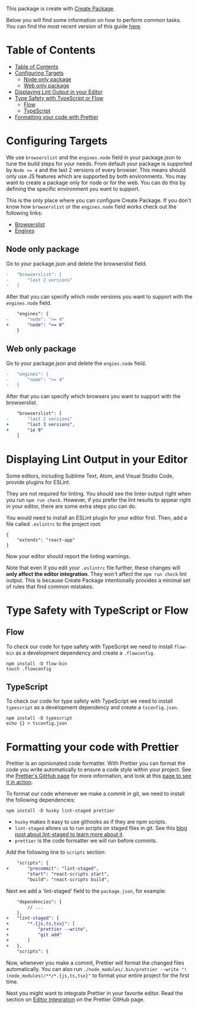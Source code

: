 This package is create with [Create Package](https://github.com/k15a/create-package).

Below you will find some information on how to perform common tasks.<br>
You can find the most recent version of this guide [here](https://github.com/facebookincubator/create-react-app/blob/master/packages/react-scripts/template/README.md).

# Table of Contents

<!-- TOC depthFrom:1 depthTo:6 withLinks:1 updateOnSave:1 orderedList:0 -->

- [Table of Contents](#table-of-contents)
- [Configuring Targets](#configuring-targets)
	- [Node only package](#node-only-package)
	- [Web only package](#web-only-package)
- [Displaying Lint Output in your Editor](#displaying-lint-output-in-your-editor)
- [Type Safety with TypeScript or Flow](#type-safety-with-typescript-or-flow)
	- [Flow](#flow)
	- [TypeScript](#typescript)
- [Formatting your code with Prettier](#formatting-your-code-with-prettier)

<!-- /TOC -->

# Configuring Targets

We use `browserslist` and the `engines.node` field in your package.json to tune the build steps for your needs. From default your package is supported by `Node >= 4` and the last 2 versions of every browser. This means should only use JS features which are supported by both environments. You may want to create a package only for node or for the web. You can do this by defining the specific environment you want to support.

This is the only place where you can configure Create Package. If you don't know how `browserslist` or the `engines.node` field works check out the following links:
- [Browserslist](https://github.com/ai/browserslist)
- [Engines](https://docs.npmjs.com/files/package.json#engines)

## Node only package

Go to your package.json and delete the browserslist field.
```diff
-   "browserslist": [
-       "last 2 versions"
-   ]
```

After that you can specify which node versions you want to support with the `engines.node` field.
```diff
    "engines": {
-       "node": ">= 4"
+       "node": ">= 6"
    }
```

## Web only package

Go to your package.json and delete the `engies.node` field.
```diff
-   "engines": {
-       "node": ">= 4"
-   }
```

After that you can specify which browsers you want to support with the browserslist.
```diff
    "browserslist": [
-       "last 2 versions"
+       "last 3 versions",
+       "ie 9"
    ]
```

# Displaying Lint Output in your Editor

Some editors, including Sublime Text, Atom, and Visual Studio Code, provide plugins for ESLint.

They are not required for linting. You should see the linter output right when you run `npm run check`. However, if you prefer the lint results to appear right in your editor, there are some extra steps you can do.

You would need to install an ESLint plugin for your editor first. Then, add a file called `.eslintrc` to the project root:

```source-js
{
    "extends": "react-app"
}
```

Now your editor should report the linting warnings.

Note that even if you edit your `.eslintrc` file further, these changes will **only affect the editor integration**. They won’t affect the `npm run check` lint output. This is because Create Package intentionally provides a minimal set of rules that find common mistakes.

# Type Safety with TypeScript or Flow

## Flow

To check our code for type safety with TypeScript we need to install `flow-bin` as a development dependency and create a `.flowconfig`.

```
npm install -D flow-bin
touch .flowconfig
```

## TypeScript

To check our code for type safety with TypeScript we need to install `typescript` as a development dependency and create a `tsconfig.json`.

```
npm install -D typescript
echo {} > tsconfig.json
```

# Formatting your code with Prettier

Prettier is an opinionated code formatter. With Prettier you can format the code you write automatically to ensure a code style within your project. See the [Prettier's GitHub page](https://github.com/prettier/prettier) for more information, and look at this [page to see it in action](https://prettier.io).

To format our code whenever we make a commit in git, we need to install the following dependencies:

```
npm install -D husky lint-staged prettier
```

- `husky` makes it easy to use githooks as if they are npm scripts.
- `lint-staged` allows us to run scripts on staged files in git. See this [blog post about lint-staged to learn more about it](https://medium.com/@okonetchnikov/make-linting-great-again-f3890e1ad6b8).
- `prettier` is the code formatter we will run before commits.

Add the following line to `scripts` section:

```diff
    "scripts": {
+       "precommit": "lint-staged",
        "start": "react-scripts start",
        "build": "react-scripts build",
```

Next we add a 'lint-staged' field to the `package.json`, for example:

```diff
    "dependencies": {
        // ...
    },
+   "lint-staged": {
+       "*.{js,ts,tsx}": [
+           "prettier --write",
+           "git add"
+       ]
+   },
    "scripts": {
```

Now, whenever you make a commit, Prettier will format the changed files automatically. You can also run `./node_modules/.bin/prettier --write "!(node_modules)/**/*.{js,ts,tsx}"` to format your entire project for the first time.

Next you might want to integrate Prettier in your favorite editor. Read the section on [Editor Integration](https://github.com/prettier/prettier#editor-integration) on the Prettier GitHub page.
